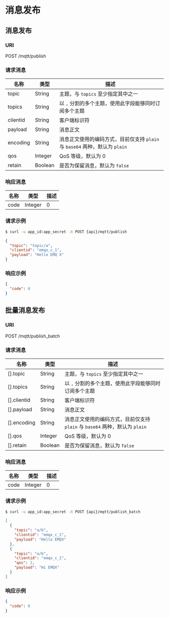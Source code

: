 # 消息发布

## 消息发布

### URI

POST /mqtt/publish

### 请求消息

| 名称       | 类型       |  描述         |
| ------    | -------   |  ------------ |
| topic     | String    | 主题，与 `topics` 至少指定其中之一 |
| topics    | String    | 以 `,` 分割的多个主题，使用此字段能够同时订阅多个主题 |
| clientid  | String    | 客户端标识符          |
| payload   | String    | 消息正文 |
| encoding  | String    | 消息正文使用的编码方式，目前仅支持 `plain` 与 `base64` 两种，默认为 `plain` |
| qos       | Integer   | QoS 等级，默认为 0|
| retain    | Boolean   | 是否为保留消息，默认为 `false`|

### 响应消息

| 名称            | 类型             | 描述         |
| --------------- | ---------------- | ------------ |
| code            | Integer          | 0            |

### 请求示例

```bash
$ curl -u app_id:app_secret -X POST {api}/mqtt/publish
```

```JSON
{
  "topic": "topic/a",
  "clientid": "emqx_c_1",
  "payload": "Hello EMQ X"
}
```

### 响应示例

```JSON
{
  "code": 0
}
```

## 批量消息发布

### URI

POST /mqtt/publish_batch

### 请求消息

| 名称         | 类型     | 描述                                              |
| ----------- | ------- | ------------------------------------------------  |
| [].topic    | String  | 主题，与 `topics` 至少指定其中之一                    |
| [].topics   | String  | 以 `,` 分割的多个主题，使用此字段能够同时订阅多个主题     |
| [].clientid | String  | 客户端标识符                                        |
| [].payload  | String  | 消息正文                                           |
| [].encoding | String  | 消息正文使用的编码方式，目前仅支持 `plain` 与 `base64` 两种，默认为 `plain` |
| [].qos      | Integer | QoS 等级，默认为 0                                           |
| [].retain   | Boolean | 是否为保留消息，默认为 `false`                               |

### 响应消息

| 名称 | 类型    | 描述 |
| ---- | ------- | ---- |
| code | Integer | 0    |

### 请求示例

```bash
$ curl -u app_id:app_secret -X POST {api}/mqtt/publish_batch
```

```JSON
[
  {
    "topic": "a/b",
    "clientid": "emqx_c_1",
    "payload": "Hello EMQX"
  },
  {
    "topic": "a/b",
    "clientid": "emqx_c_1",
    "qos": 2,
    "payload": "Hi EMQX"
  }
]
```

### 响应示例

```JSON
{
  "code": 0
}
```

